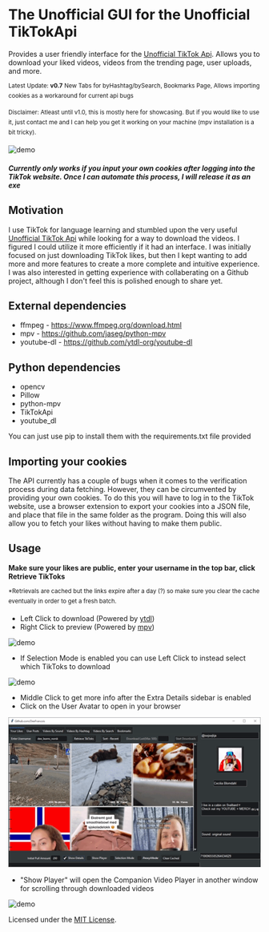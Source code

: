 # The Unofficial GUI for the Unofficial TikTokApi

Provides a user friendly interface for the [Unofficial TikTok Api](https://github.com/davidteather/TikTok-Api). Allows you to download your liked videos, videos from the trending page, user uploads, and more.

<sup> Latest Update: **v0.7** New Tabs for byHashtag/bySearch, Bookmarks Page, Allows importing cookies as a workaround for current api bugs </sup>

<sup> Disclaimer: Atleast until v1.0, this is mostly here for showcasing. But if you would like to use it, just contact me and I can help you get it working on your machine (mpv installation is a bit tricky). </sup>

![demo](https://github.com/DeeFrancois/tiktok-scraper-gui/blob/main/DocumentationImages/demo.gif)

#### *Currently only works if you input your own cookies after logging into the TikTok website. Once I can automate this process, I will release it as an exe*


## Motivation
I use TikTok for language learning and stumbled upon the very useful [Unofficial TikTok Api](https://github.com/davidteather/TikTok-Api) while looking for a way to download the videos. I figured I could utilize it more efficiently if it had an interface. I was initially focused on just downloading TikTok likes, but then I kept wanting to add more and more features to create a more complete and intuitive experience. I was also interested in getting experience with collaberating on a Github project, although I don't feel this is polished enough to share yet.

## External dependencies
- ffmpeg - https://www.ffmpeg.org/download.html
- mpv - https://github.com/jaseg/python-mpv
- youtube-dl - https://github.com/ytdl-org/youtube-dl

## Python dependencies
- opencv
- Pillow
- python-mpv
- TikTokApi
- youtube_dl

You can just use pip to install them with the requirements.txt file provided

## Importing your cookies

The API currently has a couple of bugs when it comes to the verification process during data fetching. However, they can be circumvented by providing your own cookies. To do this you will have to log in to the TikTok website, use a browser extension to export your cookies into a JSON file, and place that file in the same folder as the program. Doing this will also allow you to fetch your likes without having to make them public.

## Usage

**Make sure your likes are public, enter your username in the top bar, click Retrieve TikToks**

<sup> *Retrievals are cached but the links expire after a day (?) so make sure you clear the cache eventually in order to get a fresh batch. </sup>

- Left Click to download (Powered by [ytdl](https://github.com/jaseg/python-mpv))
- Right Click to preview (Powered by [mpv](https://github.com/jaseg/python-mpv))

![demo](https://github.com/DeeFrancois/tiktok-scraper-gui/blob/main/DocumentationImages/leftrightClick.gif)

- If Selection Mode is enabled you can use Left Click to instead select which TikToks to download

![demo](https://github.com/DeeFrancois/tiktok-scraper-gui/blob/main/DocumentationImages/selectionMode.gif)

- Middle Click to get more info after the Extra Details sidebar is enabled
- Click on the User Avatar to open in your browser

![demo](https://github.com/DeeFrancois/tiktok-scraper-gui/blob/main/DocumentationImages/showDetails.gif)

- "Show Player" will open the Companion Video Player in another window for scrolling through downloaded videos

![demo](https://github.com/DeeFrancois/tiktok-scraper-gui/blob/main/DocumentationImages/showPlayer.gif)


Licensed under the [MIT License](LICENSE).

